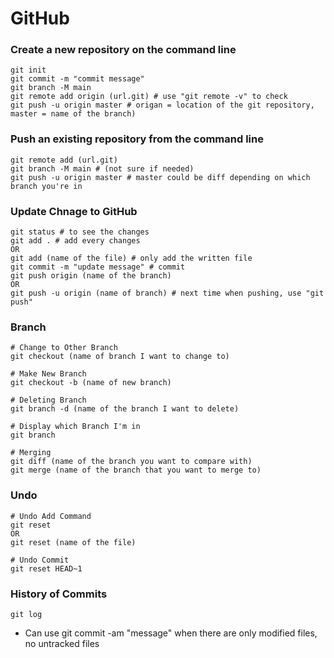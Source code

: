 # GitHub

### Create a new repository on the command line
```command
git init
git commit -m "commit message"
git branch -M main
git remote add origin (url.git) # use "git remote -v" to check
git push -u origin master # origan = location of the git repository, master = name of the branch)
```

### Push an existing repository from the command line
```command
git remote add (url.git)
git branch -M main # (not sure if needed)
git push -u origin master # master could be diff depending on which branch you're in
```

### Update Chnage to GitHub
```command
git status # to see the changes
git add . # add every changes
OR
git add (name of the file) # only add the written file
git commit -m "update message" # commit
git push origin (name of the branch)
OR
git push -u origin (name of branch) # next time when pushing, use "git push" 
```

### Branch
```command
# Change to Other Branch
git checkout (name of branch I want to change to)

# Make New Branch
git checkout -b (name of new branch)

# Deleting Branch
git branch -d (name of the branch I want to delete)

# Display which Branch I'm in
git branch

# Merging
git diff (name of the branch you want to compare with)
git merge (name of the branch that you want to merge to)

```
### Undo
```command
# Undo Add Command
git reset
OR
git reset (name of the file)

# Undo Commit
git reset HEAD~1
```

### History of Commits
```command
git log
```

* Can use git commit -am "message" when there are only modified files, no untracked files
